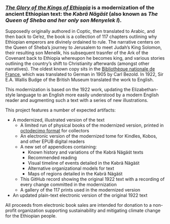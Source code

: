 ### [_The Glory of the Kings of Ethiopia_](https://github.com/Octoven-Press/book-glory-of-the-kings-of-ethiopia/) is a modernization of the ancient Ethiopian text: the _Kəbrä Nägäśt_ (also known as _The Queen of Sheba and her only son Menyelek I_).

Supposedly originally authored in Coptic, then translated to Arabic, and then back to Ge’ez, the book is a collection of 117 chapters outlining why Ethiopian emperors are divinely ordained to rule. The narrative centers on the Queen of Sheba’s journey to Jerusalem to meet Judah’s King Solomon, their resulting son Menelik, his subsequent trasnfer of the Ark of the Covenant back to Ethiopia whereupon he becomes king, and various stories outlining the country’s shift to Christianity afterwards (amongst other narratives). The oldest known copy sits in the [Bibliothèque nationale de France](https://gallica.bnf.fr/ark:/12148/btv1b10088409f), which was translated to German in 1905 by Carl Bezold. In 1922, Sir E.A. Wallis Budge of the British Museum translated the work to English.

This modernization is based on the 1922 work, updating the Elizabethan-style language to an English more easily understood by a modern English reader and augmenting such a text with a series of new illustrations. 

This project features a number of expected artifacts:
* A modernized, illustrated version of the text
  * A limited run of physical books of the modernized version, printed in [octodecimo format](https://en.wikipedia.org/wiki/Book_size#United_States) for collectors
  * An electronic version of the modernized tome for Kindles, Kobos, and other EPUB digital readers
  * A new set of appendices containing:
    * Known history and variations of the Kəbrä Nägäśt texts
    * Recommended reading
    * Visual timeline of events detailed in the Kəbrä Nägäśt
    * Alternative organizational models for text
    * Maps of regions detailed in the Kəbrä Nägäśt
  * This GitHub record showing the original 1922 text with a recording of every change committed in the modernization
  * A gallery of the 117 prints used in the modernized version
* An updated plain-text electronic version of the original 1922 text

All proceeds from electronic book sales are intended for donation to a non-profit organization supporting sustainability and mitigating climate change for the Ethiopian people.
